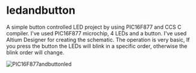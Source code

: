 # ledandbutton
A simple button controlled LED project by using PIC16F877 and CCS C compiler.
I've used PIC16F877 microchip, 4 LEDs and a button. I've used Altium Designer for creating the schematic.  The operation is very basic, If you press the button the LEDs will blink in a specific order, 
otherwise the blink order will change. 

![PIC16F877andbuttonled](https://user-images.githubusercontent.com/66695009/136504004-d7c02c0d-a331-4fbd-b971-e45c52bc98eb.PNG)
